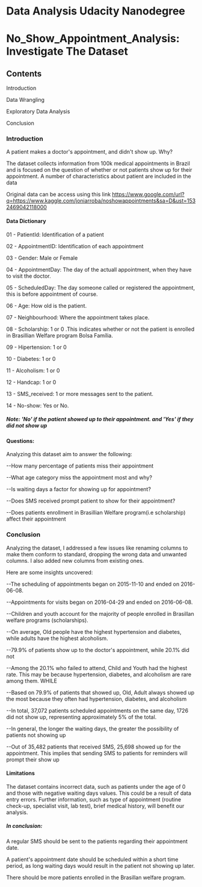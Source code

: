 # Data Analysis Udacity Nanodegree

# No_Show_Appointment_Analysis: Investigate The Dataset

## Contents

Introduction

Data Wrangling

Exploratory Data Analysis

Conclusion

### Introduction

A patient makes a doctor's appointment, and didn't show up. Why?

The dataset collects information from 100k medical appointments in Brazil and is focused on the question of whether or not patients show up for their appointment. A number of characteristics about patient are included in the data

Original data can be access using this link https://www.google.com/url?q=https://www.kaggle.com/joniarroba/noshowappointments&sa=D&ust=1532469042118000

#### Data Dictionary
01 - PatientId: Identification of a patient

02 - AppointmentID: Identification of each appointment

03 - Gender: Male or Female

04 - AppointmentDay: The day of the actuall appointment, when they have to visit the doctor.

05 - ScheduledDay: The day someone called or registered the appointment, this is before appointment of course.

06 - Age: How old is the patient.

07 - Neighbourhood: Where the appointment takes place.

08 - Scholarship: 1 or 0 .This indicates whether or not the patient is enrolled in Brasillian Welfare program Bolsa Família.

09 - Hipertension: 1 or 0

10 - Diabetes: 1 or 0

11 - Alcoholism: 1 or 0

12 - Handcap: 1 or 0

13 - SMS_received: 1 or more messages sent to the patient.

14 - No-show: Yes or No.

##### Note: 'No' if the patient showed up to their appointment. and 'Yes' if they did not show up

#### Questions:

Analyzing this dataset aim to answer the following:

--How many percentage of patients miss their appointment

--What age category miss the appointment most and why?

--Is waiting days a factor for showing up for appointment?

--Does SMS received prompt patient to show for their appointment?

--Does patients enrollment in Brasillian Welfare program(i.e scholarship) affect their appointment

### Conclusion

Analyzing the dataset, I addressed a few issues like renaming columns to make them conform to standard, dropping the wrong data and unwanted columns. I also added new columns from existing ones.

Here are some insights uncovered:

--The scheduling of appointments began on 2015-11-10 and ended on 2016-06-08.

--Appointments for visits began on 2016-04-29 and ended on 2016-06-08.

--Children and youth account for the majority of people enrolled in Brasillan welfare programs (scholarships).

--On average, Old people have the highest hypertension and diabetes, while adults have the highest alcoholism.

--79.9% of patients show up to the doctor's appointment, while 20.1% did not

--Among the 20.1% who failed to attend, Child and Youth had the highest rate. This may be because hypertension, diabetes, and alcoholism are rare among them. WHILE

--Based on 79.9% of patients that showed up, Old, Adult always showed up the most because they often had hypertension, diabetes, and alcoholism

--In total, 37,072 patients scheduled appointments on the same day, 1726 did not show up, representing approximately 5% of the total.

--In general, the longer the waiting days, the greater the possibility of patients not showing up

--Out of 35,482 patients that received SMS, 25,698 showed up for the appointment. This implies that sending SMS to patients for reminders will prompt their show up

#### Limitations

The dataset contains incorrect data, such as patients under the age of 0 and those with negative waiting days values. This could be a result of data entry errors.
Further information, such as type of appointment (routine check-up, specialist visit, lab test), brief medical history, will benefit our analysis.

##### In conclusion:
A regular SMS should be sent to the patients regarding their appointment date.

A patient's appointment date should be scheduled within a short time period, as long waiting days would result in the patient not showing up later.

There should be more patients enrolled in the Brasillan welfare program.
